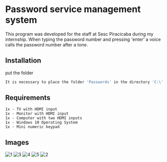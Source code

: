# Password service management system

This program was developed for the staff at Sesc Piracicaba during my internship.
When typing the password number and pressing 'enter' a voice calls the password number after a tone.

## Installation

put the folder
```bash
It is necessary to place the folder 'Passwords' in the directory 'C:\'
```

## Requirements

```
1x - TV with HDMI input
1x - Monitor with HDMI input
1x - Computer with two HDMI inputs
1x - Windows 10 Operating System
1x - Mini numeric keypad

```

## Images

![1](https://user-images.githubusercontent.com/37887270/70619803-8bd23200-1bf4-11ea-968e-1ea0028e8e6d.jpg)
![3](https://user-images.githubusercontent.com/37887270/70619863-a2788900-1bf4-11ea-951e-1e09f362e50f.jpg)
![4](https://user-images.githubusercontent.com/37887270/70619869-a4424c80-1bf4-11ea-9058-212bd4060eb5.jpg)
![5](https://user-images.githubusercontent.com/37887270/70619873-a5737980-1bf4-11ea-9f2f-8e7864d21a37.jpg)
![2](https://user-images.githubusercontent.com/37887270/70619857-9f7d9880-1bf4-11ea-8ddd-202583d629ac.jpg)
